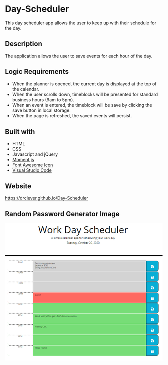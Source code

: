 # Day-Scheduler

This day scheduler app allows the user to keep up with their schedule for the day.

## Description
The application allows the user to save events for each hour of the day.  

## Logic Requirements
* When the planner is opened, the current day is displayed at the top of the calendar.
* When the user scrolls down, timeblocks will be presented for standard business hours (9am to 5pm).
* When an event is entered, the timeblock will be save by clicking the save button in local storage.
* When the page is refreshed, the saved events will persist.

## Built with
* HTML
* CSS
* Javascript and jQuery
* [Moment.js](momentjs.com/)
* [Font Awesome Icon](fontawesome.com)
* [Visual Studio Code](code.visualstudio.com)



## Website
https://drclever.github.io/Day-Scheduler


## Random Password Generator Image
![Day Scheduler Image](./Day-Scheduler.png)